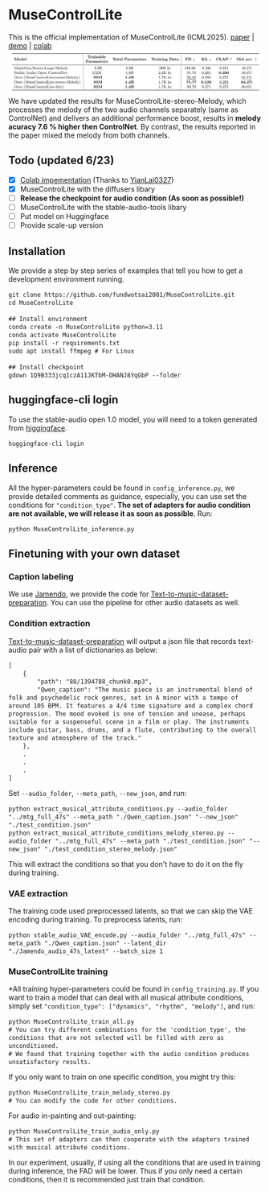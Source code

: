 # MuseControlLite

This is the official implementation of MuseControlLite (ICML2025).
[paper]() | [demo](https://musecontrollite.github.io/web/) | [colab](https://colab.research.google.com/drive/1rR-Ncng_gSeb6hX0LY20SA4O9RCF-ZF3)
![Alt Text](Melody_result.png)
We have updated the results for MuseControlLite-stereo-Melody, which processes the melody of the two audio channels separately (same as ControlNet) and delivers an additional performance boost, results in **melody acuracy 7.6 % higher then ControlNet**. By contrast, the results reported in the paper mixed the melody from both channels.

## Todo (updated 6/23)
- [x] [Colab impementation](https://colab.research.google.com/drive/1rR-Ncng_gSeb6hX0LY20SA4O9RCF-ZF3?usp=sharing) (Thanks to [YianLai0327](https://github.com/YianLai0327))
- [x] MuseControlLite with the diffusers libary
- [ ] **Release the checkpoint for audio condition (As soon as possible!)**
- [ ] MuseControlLite with the stable-audio-tools libary
- [ ] Put model on Huggingface
- [ ] Provide scale-up version

## Installation
We provide a step by step series of examples that tell you how to get a development environment running.
```
git clone https://github.com/fundwotsai2001/MuseControlLite.git
cd MuseControlLite

## Install environment
conda create -n MuseControlLite python=3.11
conda activate MuseControlLite
pip install -r requirements.txt
sudo apt install ffmpeg # For Linux

## Install checkpoint
gdown 1Q9B333jcq1czA11JKTbM-DHANJ8YqGbP --folder
```
## huggingface-cli login
To use the stable-audio open 1.0 model, you will need to a token generated from [higgingface](https://huggingface.co/settings/tokens).
```
huggingface-cli login
```
## Inference
All the hyper-parameters could be found in `config_inference.py`, we provide detailed comments as guidance, especially, you can use set the conditions for `"condition_type"`. **The set of adapters for audio condition are not available, we will release it as soon as possible**. Run:
```
python MuseControlLite_inference.py
```


## Finetuning with your own dataset
### Caption labeling
We use [Jamendo](https://github.com/MTG/mtg-jamendo-dataset), we provide the code for [Text-to-music-dataset-preparation](https://github.com/fundwotsai2001/Text-to-music-dataset-preparation).
You can use the pipeline for other audio datasets as well. 
### Condition extraction
[Text-to-music-dataset-preparation](https://github.com/fundwotsai2001/Text-to-music-dataset-preparation) will output a json file that records text-audio pair with a list of dictionaries as below:
```
[
    {
        "path": "88/1394788_chunk0.mp3",
        "Qwen_caption": "The music piece is an instrumental blend of folk and psychedelic rock genres, set in A minor with a tempo of around 105 BPM. It features a 4/4 time signature and a complex chord progression. The mood evoked is one of tension and unease, perhaps suitable for a suspenseful scene in a film or play. The instruments include guitar, bass, drums, and a flute, contributing to the overall texture and atmosphere of the track."
    },
    .
    .
    .
]
```
Set `--audio_folder`, `--meta_path`, `--new_json`, and run:
```
python extract_musical_attribute_conditions.py --audio_folder "../mtg_full_47s" --meta_path "./Qwen_caption.json" "--new_json" "./test_condition.json"
python extract_musical_attribute_conditions_melody_stereo.py --audio_folder "../mtg_full_47s" --meta_path "./test_condition.json" "--new_json" "./test_condition_stereo_melody.json"
```
This will extract the conditions so that you don't have to do it on the fly during training.
### VAE extraction
The training code used preprocessed latents, so that we can skip the VAE encoding during training. To preprocess latents, run:
```
python stable_audio_VAE_encode.py --audio_folder "../mtg_full_47s" --meta_path "./Qwen_caption.json" --latent_dir "./Jamendo_audio_47s_latent" --batch_size 1
```
### MuseControlLite training
*All training hyper-parameters could be found in `config_training.py`. 
If you want to train a model that can deal with all musical attribute conditions, simply set `"condition_type": ["dynamics", "rhythm", "melody"]`, and run:
```
python MuseControlLite_train_all.py
# You can try different combinations for the 'condition_type', the conditions that are not selected will be filled with zero as unconditioned. 
# We found that training together with the audio condition produces unsatisfactory results.
```

If you only want to train on one specific condition, you might try this:
```
python MuseControlLite_train_melody_stereo.py
# You can modify the code for other conditions.
```
For audio in-painting and out-painting:
```
python MuseControlLite_train_audio_only.py
# This set of adapters can then cooperate with the adapters trained with musical attribute conditions.
```
In our experiment, usually, if using all the conditions that are used in training during inference, the FAD will be lower. Thus if you only need a certain conditions, then it is recommended just train that condition.